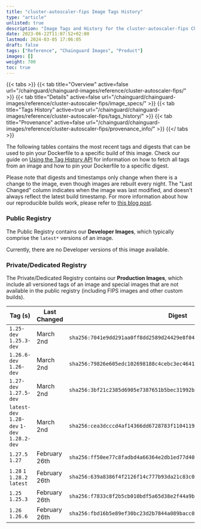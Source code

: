 ```yaml
---
title: "cluster-autoscaler-fips Image Tags History"
type: "article"
unlisted: true
description: "Image Tags and History for the cluster-autoscaler-fips Chainguard Image"
date: 2023-06-22T11:07:52+02:00
lastmod: 2024-03-05 17:06:05
draft: false
tags: ["Reference", "Chainguard Images", "Product"]
images: []
weight: 700
toc: true
---
```


{{< tabs >}}
{{< tab title="Overview" active=false url="/chainguard/chainguard-images/reference/cluster-autoscaler-fips/" >}}
{{< tab title="Details" active=false url="/chainguard/chainguard-images/reference/cluster-autoscaler-fips/image_specs/" >}}
{{< tab title="Tags History" active=true url="/chainguard/chainguard-images/reference/cluster-autoscaler-fips/tags_history/" >}}
{{< tab title="Provenance" active=false url="/chainguard/chainguard-images/reference/cluster-autoscaler-fips/provenance_info/" >}}
{{</ tabs >}}

The following tables contains the most recent tags and digests that can be used to pin your Dockerfile to a specific build of this image. Check our guide on [Using the Tag History API](/chainguard/chainguard-images/using-the-tag-history-api/) for information on how to fetch all tags from an image and how to pin your Dockerfile to a specific digest.

Please note that digests and timestamps only change when there is a change to the image, even though images are rebuilt every night. The "Last Changed" column indicates when the image was last modified, and doesn't always reflect the latest build timestamp. For more information about how our reproducible builds work, please refer to [this blog post](https://www.chainguard.dev/unchained/reproducing-chainguards-reproducible-image-builds).

### Public Registry
The Public Registry contains our **Developer Images**, which typically comprise the `latest*` versions of an image.

Currently, there are no Developer versions of this image available.

### Private/Dedicated Registry
The Private/Dedicated Registry contains our **Production Images**, which include all versioned tags of an image and special images that are not available in the public registry (including FIPS images and other custom builds).

| Tag (s)                                       | Last Changed  | Digest                                                                    |
|-----------------------------------------------|---------------|---------------------------------------------------------------------------|
|  `1.25-dev` `1.25.3-dev`                      | March 2nd     | `sha256:7041e9dd291aa0ff8dd2589d24429e8f04e39b95c114af9dda5ffbc174c467a8` |
|  `1.26.6-dev` `1.26-dev`                      | March 2nd     | `sha256:79826e605edc102698188c4cebc3ec4641225447095fc2faef9ca52b5ac6bf13` |
|  `1.27-dev` `1.27.5-dev`                      | March 2nd     | `sha256:3bf21c2385d6905e7387651b5bec31992bab1ec74ca3950d2138b80b7e18236e` |
|  `latest-dev` `1.28-dev` `1-dev` `1.28.2-dev` | March 2nd     | `sha256:cea3dcccd4af14366dd6728783f1104119bc5b36cab4263a2366b742ef96599a` |
|  `1.27.5` `1.27`                              | February 26th | `sha256:ff50ee77c8fadbd4a66364e2db1ed77d40596e81c0326f8b54ddba255cf29bbb` |
|  `1.28` `1` `1.28.2` `latest`                 | February 26th | `sha256:639a8386f4f2126f14c777b93da21c83c05412dfcd2aa26ba134d890fd617670` |
|  `1.25` `1.25.3`                              | February 26th | `sha256:f7833c8f2b5cb010bdf5a65d38e2f44a9b4597254860edca66b5f5005da78fef` |
|  `1.26` `1.26.6`                              | February 26th | `sha256:fbd16b5e89ef30bc23d2b7844a089bacc0da8bd7bb08589b9e9386f7f803a9f6` |

